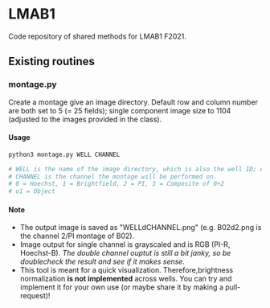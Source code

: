 # LMAB1
Code repository of shared methods for LMAB1 F2021.

## Existing routines

### montage.py
Create a montage give an image directory. Default row and column number are both set to 5 (= 25 fields); single component image size to 1104 (adjusted to the images provided in the class).
#### Usage
```bash
python3 montage.py WELL CHANNEL

# WELL is the name of the image directory, which is also the well ID; e.g. B02
# CHANNEL is the channel the montage will be performed on.
# 0 = Hoechst, 1 = Brightfield, 2 = PI, 3 = Composite of 0+2
# o1 = Object
```
#### Note
 - The output image is saved as "WELLdCHANNEL.png" (e.g. B02d2.png is the channel 2/PI montage of B02).
 - Image output for single channel is grayscaled and is RGB (PI-R, Hoechst-B). *The double channel ouptut is still a bit janky, so be doublecheck the result and see if it makes sense.*
 - This tool is meant for a quick visualization. Therefore,brightness normalization **is not implemented** across wells. You can try and implement it for your own use (or maybe share it by making a pull-request)!

